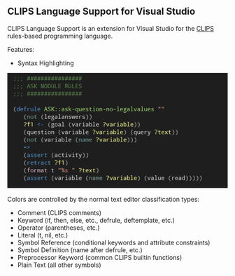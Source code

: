﻿## CLIPS Language Support for Visual Studio

CLIPS Language Support is an extension for Visual Studio for the [CLIPS](http://clipsrules.sourceforge.net/) rules-based programming language.

Features:

* Syntax Highlighting

![Syntax Highlighting Sample](README-sample.png?raw=true)

Colors are controlled by the normal text editor classification types:

* Comment (CLIPS comments)
* Keyword (if, then, else, etc., defrule, deftemplate, etc.)
* Operator (parentheses, etc.)
* Literal (t, nil, etc.)
* Symbol Reference (conditional keywords and attribute constraints)
* Symbol Definition (name after defrule, etc.)
* Preprocessor Keyword (common CLIPS builtin functions)
* Plain Text (all other symbols)
